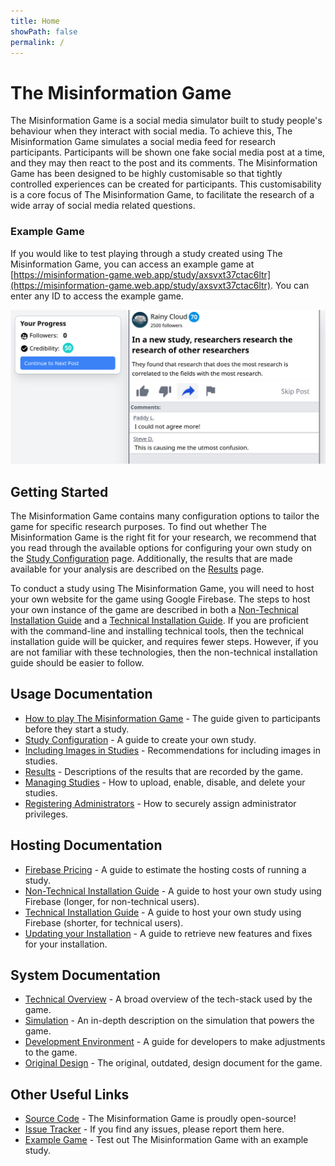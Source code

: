 ```yaml
---
title: Home
showPath: false
permalink: /
---
```


<h1 id="intro">
    The Misinformation Game
</h1>

The Misinformation Game is a social media simulator built to
study people's behaviour when they interact with social media.
To achieve this, The Misinformation Game simulates a social
media feed for research participants. Participants will be shown
one fake social media post at a time, and they may then react to
the post and its comments. The Misinformation Game has been
designed to be highly customisable so that tightly controlled
experiences can be created for participants. This customisability
is a core focus of The Misinformation Game, to facilitate the
research of a wide array of social media related questions.


### Example Game
If you would like to test playing through a study created using
The Misinformation Game, you can access an example game at
[https://misinformation-game.web.app/study/axsvxt37ctac6ltr](https://misinformation-game.web.app/study/axsvxt37ctac6ltr).
You can enter any ID to access the example game.

![Game Screenshot](screenshots/example-game.png)

<p class="spacer"></p>

## Getting Started
The Misinformation Game contains many configuration options
to tailor the game for specific research purposes. To find
out whether The Misinformation Game is the right fit for
your research, we recommend that you read through the available
options for configuring your own study on the
[Study Configuration](/StudyConfiguration) page. Additionally,
the results that are made available for your analysis are
described on the [Results](/Results) page.

To conduct a study using The Misinformation Game, you will need
to host your own website for the game using Google Firebase.
The steps to host your own instance of the game are described in both a
[Non-Technical Installation Guide](/NonTechnicalInstallation.pdf)
and a [Technical Installation Guide](/TechnicalInstallation).
If you are proficient with the command-line and
installing technical tools, then the technical
installation guide will be quicker, and requires fewer
steps. However, if you are not familiar with these
technologies, then the non-technical installation
guide should be easier to follow.

## Usage Documentation
- [How to play The Misinformation Game](/HowToPlay) -
  The guide given to participants before they start a study.
- [Study Configuration](/StudyConfiguration) - A guide to create your own study.
- [Including Images in Studies](/Images) - Recommendations for including images in studies.
- [Results](/Results) - Descriptions of the results that are recorded by the game.
- [Managing Studies](/ManagingStudies) - How to upload, enable, disable, and delete your studies.
- [Registering Administrators](/Administrators) - How to securely assign administrator privileges.

## Hosting Documentation
- [Firebase Pricing](/FirebasePricing) - A guide to estimate the hosting costs of running a study.
- [Non-Technical Installation Guide](/NonTechnicalInstallation.pdf) -
  A guide to host your own study using Firebase (longer, for non-technical users).
- [Technical Installation Guide](/TechnicalInstallation) -
  A guide to host your own study using Firebase (shorter, for technical users).
- [Updating your Installation](/Updating) -
  A guide to retrieve new features and fixes for your installation.

## System Documentation
- [Technical Overview](/TechnicalOverview) - A broad overview of the tech-stack used by the game.
- [Simulation](/Simulation) - An in-depth description on the simulation that powers the game.
- [Development Environment](/Development) - A guide for developers to make adjustments to the game.
- [Original Design](/original-design/) - The original, outdated, design document for the game.

## Other Useful Links
- [Source Code](https://github.com/TheMisinformationGame/MisinformationGame) -
  The Misinformation Game is proudly open-source! 
- [Issue Tracker](https://github.com/TheMisinformationGame/MisinformationGame/issues) -
  If you find any issues, please report them here. 
- [Example Game](https://misinformation-game.web.app/study/axsvxt37ctac6ltr) -
  Test out The Misinformation Game with an example study.
